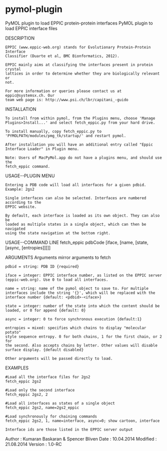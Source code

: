 # pymol-plugin
PyMOL plugin to load EPPIC protein-protein interfaces
PyMOL plugin to load EPPIC interface files

DESCRIPTION

	EPPIC (www.eppic-web.org) stands for Evolutionary Protein-Protein Interface
	Classifier (Duarte et al, BMC Bionformatics, 2012).

	EPPIC mainly aims at classifying the interfaces present in protein crystal
	lattices in order to determine whether they are biologically relevant or
	not.

	For more information or queries please contact us at eppic@systemsx.ch. Our
	team web page is: http://www.psi.ch/lbr/capitani_-guido

INSTALLATION

	To install from within pymol, from the Plugins menu, choose 'Manage
	Plugins>Install...' and select fetch_eppic.py from your hard drive.

	To install manually, copy fetch_eppic.py to
	'PYMOLPATH/modules/pmg_tk/startup/' and restart pymol.

	After installation you will have an additional entry called "Eppic
	Interface Loader" in Plugin menu.

	Note: Users of MacPyMol.app do not have a plugins menu, and should use the
	fetch_eppic command.

USAGE--PLUGIN MENU

	Entering a PDB code will load all interfaces for a given pdbid.
	Example: 2gs2

	Single interfaces can also be selected. Interfaces are numbered according to the
	EPPIC website.

	By default, each interface is loaded as its own object. They can also be
	loaded as multiple states in a single object, which can then be navigated
	using the state navigation at the bottom right.

USAGE--COMMAND LINE
	fetch_eppic pdbCode [iface, [name, [state, [async, [entropies]]]]]

ARGUMENTS
	Arguments mirror arguments to fetch

	pdbid = string: PDB ID {required}

	iface = integer: EPPIC interface number, as listed on the EPPIC server
	(eppic-web.org). Use 0 to load all interfaces.

	name = string: name of the pymol object to save to. For multiple
	interfaces include the string '{}', which will be replaced with the
	interface number {default: <pdbid>-<iface>}

	state = integer: number of the state into which the content should be
	loaded, or 0 for append {default: 0}

	async = integer: 0 to force synchronous execution {default:1}

	entropies = mixed: specifies which chains to display "molecular potato"
	style sequence entropy. 0 for both chains, 1 for the first chain, or 2 for
	the second. Also accepts chains by letter. Other values will disable
	surface display. {default disabled}

	Other arguments will be passed directly to load.

EXAMPLES

	#Load all the interface files for 2gs2
	fetch_eppic 2gs2

	#Load only the second interface
	fetch_eppic 2gs2, 2

	#Load all interfaces as states of a single object
	fetch_eppic 2gs2, name=2gs2_eppic

	#Load synchronously for chaining commands
	fetch_eppic 2gs2, 1, name=interface, async=0; show cartoon, interface

	Interface ids are those listed in the EPPIC server output


Author   : Kumaran Baskaran & Spencer Bliven
Date     : 10.04.2014
Modified : 21.08.2014
Version  : 1.0-RC
